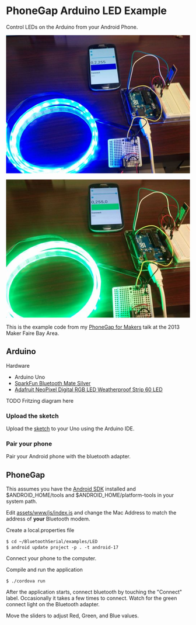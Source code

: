 # PhoneGap Arduino LED Example

Control LEDs on the Arduino from your Android Phone.

![Blue Lights](assets/www/img/blue.jpg "Blue")

![Green Lights](assets/www/img/green.jpg "Green")

This is the example code from my [PhoneGap for Makers](http://don.github.io/slides/2013-05-19-phonegap-for-makers/#/) talk at the 2013 Maker Faire Bay Area.

## Arduino

Hardware
 * Arduino Uno
 * [SparkFun Bluetooth Mate Silver](https://www.sparkfun.com/products/10393)
 * [Adafruit NeoPixel Digital RGB LED Weatherproof Strip 60 LED](http://www.adafruit.com/products/1138)

TODO Fritzing diagram here

### Upload the sketch

Upload the [sketch](https://github.com/don/BluetoothSerial/blob/master/examples/LED/Arduino/PhoneGapLED/PhoneGapLED.ino) to your Uno using the Arduino IDE.

### Pair your phone

Pair your Android phone with the bluetooth adapter.

## PhoneGap

This assumes you have the [Android SDK](http://developer.android.com/sdk/index.html) installed and $ANDROID_HOME/tools and $ANDROID_HOME/platform-tools in your system path.

Edit [assets/www/js/index.js](http://github.com/don/BluetoothSerial/examples/LED/assets/www/js/index.js) and change the Mac Address to match the address of **your** Bluetooth modem.

Create a local.properties file

    $ cd ~/BluetoothSerial/examples/LED
    $ android update project -p . -t android-17

Connect your phone to the computer.

Compile and run the application

    $ ./cordova run
    
After the application starts, connect bluetooth by touching the "Connect" label. Occasionally it takes a few times to connect. Watch for the green connect light on the Bluetooth adapter. 

Move the sliders to adjust Red, Green, and Blue values.